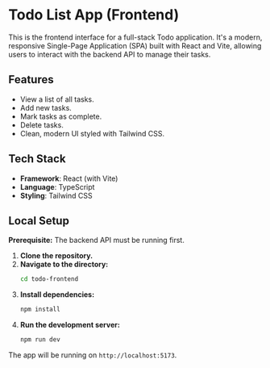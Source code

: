 # Todo List App (Frontend)

This is the frontend interface for a full-stack Todo application. It's a modern, responsive Single-Page Application (SPA) built with React and Vite, allowing users to interact with the backend API to manage their tasks.

## Features

-   View a list of all tasks.
-   Add new tasks.
-   Mark tasks as complete.
-   Delete tasks.
-   Clean, modern UI styled with Tailwind CSS.

## Tech Stack

-   **Framework**: React (with Vite)
-   **Language**: TypeScript
-   **Styling**: Tailwind CSS

## Local Setup

**Prerequisite:** The backend API must be running first.

1.  **Clone the repository.**
2.  **Navigate to the directory:**
    ```bash
    cd todo-frontend
    ```
3.  **Install dependencies:**
    ```bash
    npm install
    ```
4.  **Run the development server:**
    ```bash
    npm run dev
    ```
The app will be running on `http://localhost:5173`.